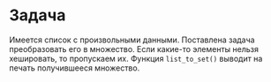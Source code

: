 # Задача

Имеется список с произвольными данными. Поставлена задача преобразовать его в множество. Если какие-то элементы нельзя хешировать, то пропускаем их. Функция `list_to_set()` выводит на печать получившееся множество.
